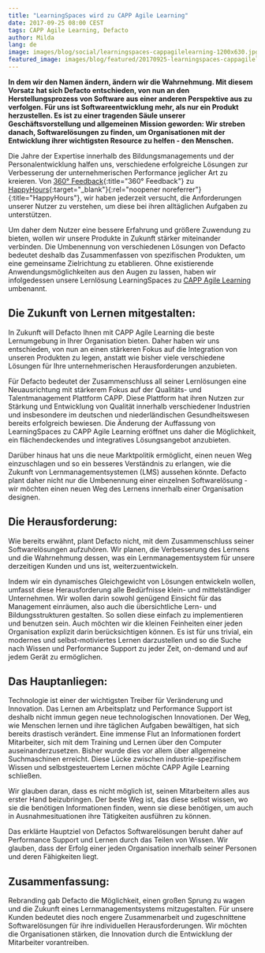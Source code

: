 ```yaml
---
title: "LearningSpaces wird zu CAPP Agile Learning"
date: 2017-09-25 08:00 CEST
tags: CAPP Agile Learning, Defacto
author: Milda
lang: de
image: images/blog/social/learningspaces-cappagilelearning-1200x630.jpg
featured_image: images/blog/featured/20170925-learningspaces-cappagilelearning.jpg
---
```


__In dem wir den Namen ändern, ändern wir die Wahrnehmung. Mit diesem Vorsatz hat sich Defacto entschieden, von nun an den Herstellungsprozess von Software aus einer anderen Perspektive aus zu verfolgen. Für uns ist Softwareentwicklung mehr, als nur ein Produkt herzustellen. Es ist zu einer tragenden Säule unserer Geschäftsvorstellung und allgemeinen Mission geworden: Wir streben danach, Softwarelösungen zu finden, um Organisationen mit der Entwicklung ihrer wichtigsten Resource zu helfen - den Menschen.__

Die Jahre der Expertise innerhalb des Bildungsmanagements und der Personalentwicklung halfen uns, verschiedene erfolgreiche Lösungen zur Verbesserung der unternehmerischen Performance jeglicher Art zu kreieren. Von [360° Feedback](/360-feedback/){:title="360° Feedback"} zu [HappyHours](https://github.com/DefactoSoftware/hours){:target="_blank"}{:rel="noopener noreferrer"}{:title="HappyHours"}, wir haben jederzeit versucht, die Anforderungen unserer Nutzer zu verstehen, um diese bei ihren alltäglichen Aufgaben zu unterstützen.

Um daher dem Nutzer eine bessere Erfahrung und größere Zuwendung zu bieten, wollen wir unsere Produkte in Zukunft stärker miteinander verbinden. Die Umbenennung von verschiedenen Lösungen von Defacto bedeutet deshalb das Zusammenfassen von spezifischen Produkten, um eine gemeinsame Zielrichtung zu etablieren. Ohne existierende Anwendungsmöglichkeiten aus den Augen zu lassen, haben wir infolgedessen unsere Lernlösung LearningSpaces zu [CAPP Agile Learning](/capp-agile-learning/) umbenannt.

## Die Zukunft von Lernen mitgestalten:

In Zukunft will Defacto Ihnen mit CAPP Agile Learning die beste Lernumgebung in Ihrer Organisation bieten. Daher haben wir uns entschieden, von nun an einen stärkeren Fokus auf die Integration von unseren Produkten zu legen, anstatt wie bisher viele verschiedene Lösungen für Ihre unternehmerischen Herausforderungen anzubieten.

Für Defacto bedeutet der Zusammenschluss all seiner Lernlösungen eine Neuausrichtung mit stärkerem Fokus auf der Qualitäts- und Talentmanagement Plattform CAPP. Diese Plattform hat ihren Nutzen zur Stärkung und Entwicklung von Qualität innerhalb verschiedener Industrien und insbesondere im deutschen und niederländischen Gesundheitswesen bereits erfolgreich bewiesen. Die Änderung der Auffassung von LearningSpaces zu CAPP Agile Learning eröffnet uns daher die Möglichkeit, ein flächendeckendes und integratives Lösungsangebot anzubieten.

Darüber hinaus hat uns die neue Marktpolitik ermöglicht, einen neuen Weg einzuschlagen und so ein besseres Verständnis zu erlangen, wie die Zukunft von Lernmanagementsystemen (LMS) aussehen könnte. Defacto plant daher nicht nur die Umbenennung einer einzelnen Softwarelösung - wir möchten einen neuen Weg des Lernens innerhalb einer Organisation designen.

## Die Herausforderung:

Wie bereits erwähnt, plant Defacto nicht, mit dem Zusammenschluss seiner Softwarelösungen aufzuhören. Wir planen, die Verbesserung des Lernens und die Wahrnehmung dessen, was ein Lernmanagementsystem für unsere derzeitigen Kunden und uns ist, weiterzuentwickeln.

Indem wir ein dynamisches Gleichgewicht von Lösungen entwickeln wollen, umfasst diese Herausforderung alle Bedürfnisse klein- und mittelständiger Unternehmen. Wir wollen darin sowohl genügend Einsicht für das Management einräumen, also auch die übersichtliche Lern- und Bildungsstrukturen gestalten. So sollen diese einfach zu implementieren und benutzen sein. Auch möchten wir die kleinen Feinheiten einer jeden Organisation explizit darin berücksichtigen können. Es ist für uns trivial, ein modernes und selbst-motiviertes Lernen darzustellen und so die Suche nach Wissen und Performance Support zu jeder Zeit, on-demand und auf jedem Gerät zu ermöglichen.

## Das Hauptanliegen:

Technologie ist einer der wichtigsten Treiber für Veränderung und Innovation. Das Lernen am Arbeitsplatz und Performance Support ist deshalb nicht immun gegen neue technologischen Innovationen. Der Weg, wie Menschen lernen und ihre täglichen Aufgaben bewältigen, hat sich bereits drastisch verändert. Eine immense Flut an Informationen fordert Mitarbeiter, sich mit dem Training und Lernen über den Computer auseinanderzusetzen. Bisher wurde dies vor allem über allgemeine Suchmaschinen erreicht. Diese Lücke zwischen industrie-spezifischem Wissen und selbstgesteuertem Lernen möchte CAPP Agile Learning schließen.

Wir glauben daran, dass es nicht möglich ist, seinen Mitarbeitern alles aus erster Hand beizubringen. Der beste Weg ist, das diese selbst wissen, wo sie die benötigen Informationen finden, wenn sie diese benötigen, um auch in Ausnahmesituationen ihre Tätigkeiten ausführen zu können.

Das erklärte Hauptziel von Defactos Softwarelösungen beruht daher auf Performance Support und Lernen durch das Teilen von Wissen. Wir glauben, dass der Erfolg einer jeden Organisation innerhalb seiner Personen und deren Fähigkeiten liegt.

## Zusammenfassung:

Rebranding gab Defacto die Möglichkeit, einen großen Sprung zu wagen und die Zukunft eines Lernmanagementsystems mitzugestalten. Für unsere Kunden bedeutet dies noch engere Zusammenarbeit und zugeschnittene Softwarelösungen für ihre individuellen Herausforderungen. Wir möchten die Organisationen stärken, die Innovation durch die Entwicklung der Mitarbeiter vorantreiben.
